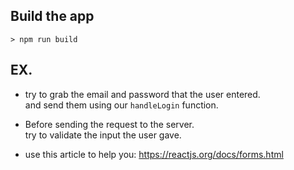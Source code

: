 ## Build the app

```
> npm run build
```

## EX.

- try to grab the email and password that the user entered.  
and send them using our `handleLogin` function.  

- Before sending the request to the server.  
try to validate the input the user gave.  

- use this article to help you: https://reactjs.org/docs/forms.html
